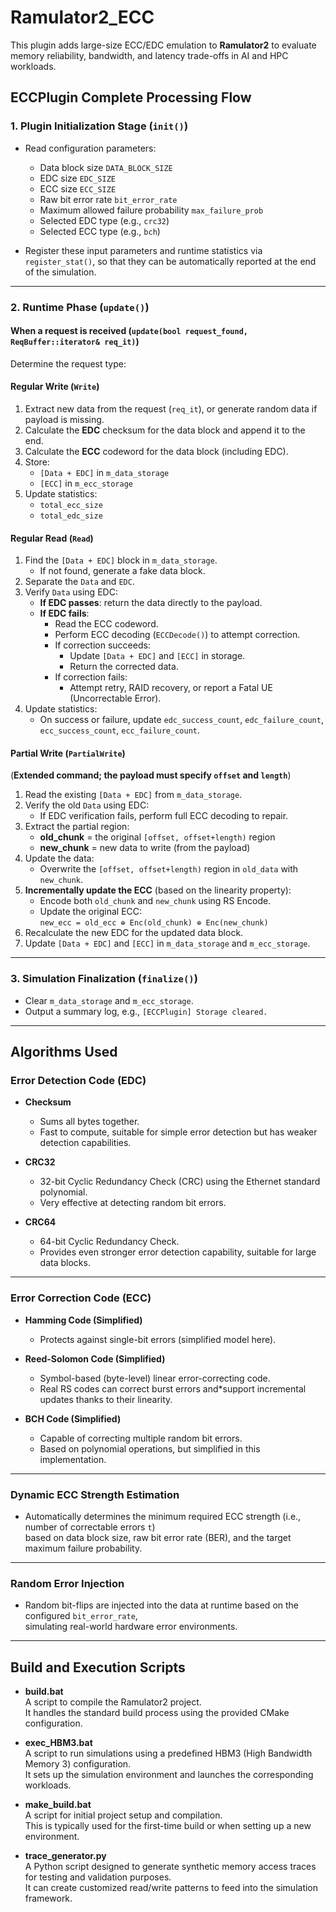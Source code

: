 # Ramulator2_ECC
This plugin adds large-size ECC/EDC emulation to **Ramulator2** to evaluate memory reliability, bandwidth, and latency trade-offs in AI and HPC workloads.

## ECCPlugin Complete Processing Flow


### 1. Plugin Initialization Stage (`init()`)

- Read configuration parameters:
  - Data block size `DATA_BLOCK_SIZE`
  - EDC size `EDC_SIZE`
  - ECC size `ECC_SIZE`
  - Raw bit error rate `bit_error_rate`
  - Maximum allowed failure probability `max_failure_prob`
  - Selected EDC type (e.g., `crc32`)
  - Selected ECC type (e.g., `bch`)

- Register these input parameters and runtime statistics via `register_stat()`, so that they can be automatically reported at the end of the simulation.

---

### 2. Runtime Phase (`update()`)

#### **When a request is received (`update(bool request_found, ReqBuffer::iterator& req_it)`)**

Determine the request type:

####  Regular Write (`Write`)

1. Extract new data from the request (`req_it`), or generate random data if payload is missing.
2. Calculate the **EDC** checksum for the data block and append it to the end.
3. Calculate the **ECC** codeword for the data block (including EDC).
4. Store:
   - `[Data + EDC]` in `m_data_storage`
   - `[ECC]` in `m_ecc_storage`
5. Update statistics:
   - `total_ecc_size`
   - `total_edc_size`

####  Regular Read (`Read`)

1. Find the `[Data + EDC]` block in `m_data_storage`.
   - If not found, generate a fake data block.
2. Separate the `Data` and `EDC`.
3. Verify `Data` using EDC:
   - **If EDC passes**: return the data directly to the payload.
   - **If EDC fails**:
     - Read the ECC codeword.
     - Perform ECC decoding (`ECCDecode()`) to attempt correction.
     - If correction succeeds:
       - Update `[Data + EDC]` and `[ECC]` in storage.
       - Return the corrected data.
     - If correction fails:
       - Attempt retry, RAID recovery, or report a Fatal UE (Uncorrectable Error).
4. Update statistics:
   - On success or failure, update `edc_success_count`, `edc_failure_count`, `ecc_success_count`, `ecc_failure_count`.


####  Partial Write (`PartialWrite`)

(**Extended command; the payload must specify `offset` and `length`**)

1. Read the existing `[Data + EDC]` from `m_data_storage`.
2. Verify the old `Data` using EDC:
   - If EDC verification fails, perform full ECC decoding to repair.
3. Extract the partial region:
   - **old_chunk** = the original `[offset, offset+length)` region
   - **new_chunk** = new data to write (from the payload)
4. Update the data:
   - Overwrite the `[offset, offset+length)` region in `old_data` with `new_chunk`.
5. **Incrementally update the ECC** (based on the linearity property):
   - Encode both `old_chunk` and `new_chunk` using RS Encode.
   - Update the original ECC:  
     `new_ecc = old_ecc ⊕ Enc(old_chunk) ⊕ Enc(new_chunk)`
6. Recalculate the new EDC for the updated data block.
7. Update `[Data + EDC]` and `[ECC]` in `m_data_storage` and `m_ecc_storage`.

---

### 3. Simulation Finalization (`finalize()`)

- Clear `m_data_storage` and `m_ecc_storage`.
- Output a summary log, e.g., `[ECCPlugin] Storage cleared.`

---

## Algorithms Used

### **Error Detection Code (EDC)**

- **Checksum**
  - Sums all bytes together.
  - Fast to compute, suitable for simple error detection but has weaker detection capabilities.

- **CRC32**
  - 32-bit Cyclic Redundancy Check (CRC) using the Ethernet standard polynomial.
  - Very effective at detecting random bit errors.

- **CRC64**
  - 64-bit Cyclic Redundancy Check.
  - Provides even stronger error detection capability, suitable for large data blocks.

---

### **Error Correction Code (ECC)**

- **Hamming Code (Simplified)**
  - Protects against single-bit errors (simplified model here).

- **Reed-Solomon Code (Simplified)**
  - Symbol-based (byte-level) linear error-correcting code.
  - Real RS codes can correct burst errors and*support incremental updates thanks to their linearity.

- **BCH Code (Simplified)**
  - Capable of correcting multiple random bit errors.
  - Based on polynomial operations, but simplified in this implementation.

---

### **Dynamic ECC Strength Estimation**

- Automatically determines the minimum required ECC strength (i.e., number of correctable errors `t`)  
  based on data block size, raw bit error rate (BER), and the target maximum failure probability.

---

### **Random Error Injection**

- Random bit-flips are injected into the data at runtime based on the configured `bit_error_rate`,  
  simulating real-world hardware error environments.


---

## Build and Execution Scripts

- **build.bat**  
  A script to compile the Ramulator2 project.  
  It handles the standard build process using the provided CMake configuration.

- **exec_HBM3.bat**  
  A script to run simulations using a predefined HBM3 (High Bandwidth Memory 3) configuration.  
  It sets up the simulation environment and launches the corresponding workloads.

- **make_build.bat**  
  A script for initial project setup and compilation.  
  This is typically used for the first-time build or when setting up a new environment.

- **trace_generator.py**  
  A Python script designed to generate synthetic memory access traces for testing and validation purposes.  
  It can create customized read/write patterns to feed into the simulation framework.
